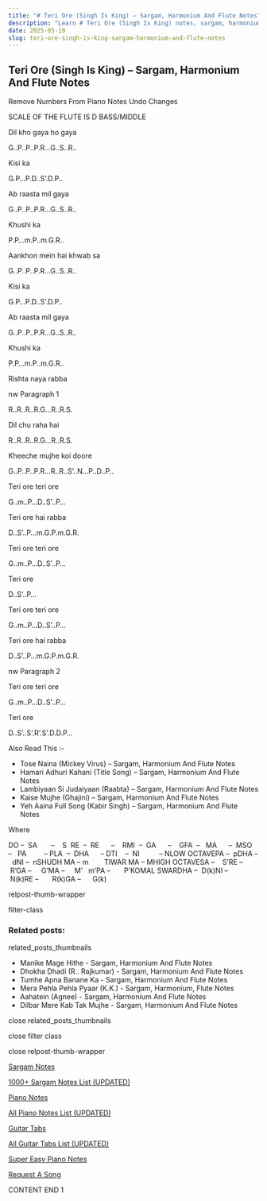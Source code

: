 ```yaml
---
title: "# Teri Ore (Singh Is King) – Sargam, Harmonium And Flute Notes"
description: "Learn # Teri Ore (Singh Is King) notes, sargam, harmonium notations and flute notes. Easy step-by-step tutorial for beginners."
date: 2025-05-19
slug: teri-ore-singh-is-king-sargam-harmonium-and-flute-notes
---
```


## Teri Ore (Singh Is King) – Sargam, Harmonium And Flute Notes

Remove Numbers From Piano Notes
Undo Changes

SCALE OF THE FLUTE IS D BASS/MIDDLE

Dil kho gaya ho gaya

G..P..P..P.R…G..S..R..

Kisi ka

G.P…P.D..S’.D.P..

Ab raasta mil gaya

G..P..P..P.R…G..S..R..

Khushi ka

P.P…m.P..m.G.R..

Aankhon mein hai khwab sa

G..P..P..P.R…G..S..R..

Kisi ka

G.P…P.D..S’.D.P..

Ab raasta mil gaya

G..P..P..P.R…G..S..R..

Khushi ka

P.P…m.P..m.G.R..

Rishta naya rabba

nw Paragraph 1

R..R..R..R.G…R..R.S.

Dil chu raha hai

R..R..R..R.G…R..R.S.

Kheeche mujhe koi doore

G..P..P..P.R…R..R..S’..N…P..D..P..

Teri ore teri ore

G..m..P…D..S’..P…

Teri ore hai rabba

D..S’..P…m.G.P.m.G.R.

Teri ore teri ore

G..m..P…D..S’..P…

Teri ore

D..S’..P…

Teri ore teri ore

G..m..P…D..S’..P…

Teri ore hai rabba

D..S’..P…m.G.P.m.G.R.

nw Paragraph 2

Teri ore teri ore

G..m..P…D..S’..P…

Teri ore

D..S’..S’.R’.S’.D.D.P…

Also Read This :-

* Tose Naina (Mickey Virus) – Sargam, Harmonium And Flute Notes
* Hamari Adhuri Kahani (Title Song) – Sargam, Harmonium And Flute Notes
* Lambiyaan Si Judaiyaan (Raabta) – Sargam, Harmonium And Flute Notes
* Kaise Mujhe (Ghajini) – Sargam, Harmonium And Flute Notes
* Yeh Aaina Full Song (Kabir Singh) – Sargam, Harmonium And Flute Notes

Where

DO –  SA       –    S  RE  –  RE      –    RMI  –  GA      –    GFA  –   MA      –  MSO  –   PA         – PLA  –  DHA      – DTI    –  NI          – NLOW OCTAVEPA –  pDHA –  dNI –  nSHUDH MA – m        TIWAR MA – MHIGH OCTAVESA –    S’RE –     R’GA –     G’MA –     M’   m’PA –       P’KOMAL SWARDHA –  D(k)NI –       N(k)RE –       R(k)GA –      G(k)

relpost-thumb-wrapper

filter-class

### Related posts:

related_posts_thumbnails

* Manike Mage Hithe - Sargam, Harmonium And Flute Notes
* Dhokha Dhadi (R.. Rajkumar) - Sargam, Harmonium And Flute Notes
* Tumhe Apna Banane Ka - Sargam, Harmonium And Flute Notes
* Mera Pehla Pehla Pyaar (K.K.) - Sargam, Harmonium, Flute Notes
* Aahatein (Agnee) - Sargam, Harmonium And Flute Notes
* Dilbar Mere Kab Tak Mujhe - Sargam, Harmonium And Flute Notes

close related_posts_thumbnails

close filter class

close relpost-thumb-wrapper

[Sargam Notes](/sargam-notes.html)

[1000+ Sargam Notes List (UPDATED)](/all-songs-list-sargam-notes.html)

[Piano Notes](/piano-notes.html)

[All Piano Notes List (UPDATED)](/all-songs-list-piano-notes.html)

[Guitar Tabs](/guitar-tabs.html)

[All Guitar Tabs List (UPDATED)](/all-songs-list-guitar-tabs.html)

[Super Easy Piano Notes](https://studywall.in/)

[Request A Song](/request-a-song.html)

CONTENT END 1

